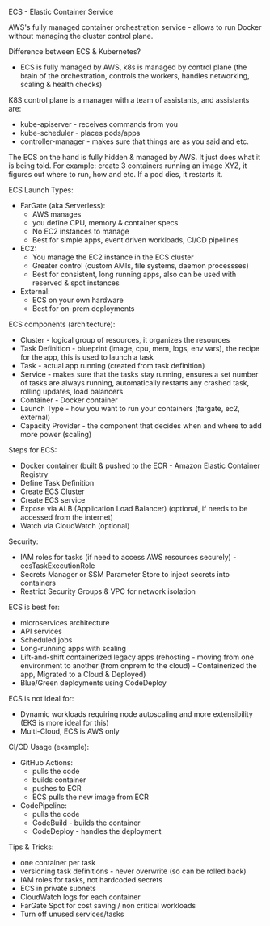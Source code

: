 ECS - Elastic Container Service

AWS's fully managed container orchestration service - allows to run Docker without managing the cluster control plane. 

Difference between ECS & Kubernetes? 
- ECS is fully managed by AWS, k8s is managed by control plane (the brain of the orchestration, controls the workers, handles networking, scaling & health checks)

K8S control plane is a manager with a team of assistants, and assistants are:
- kube-apiserver - receives commands from you
- kube-scheduler - places pods/apps
- controller-manager - makes sure that things are as you said
and etc.

The ECS on the hand is fully hidden & managed by AWS. It just does what it is being told.
For example: create 3 containers running an image XYZ, it figures out where to run, how and etc. If a pod dies, it restarts it. 

ECS Launch Types:
- FarGate (aka Serverless):
  - AWS manages
  - you define CPU, memory & container specs
  - No EC2 instances to manage
  - Best for simple apps, event driven workloads, CI/CD pipelines
- EC2:
  - You manage the EC2 instance in the ECS cluster
  - Greater control (custom AMIs, file systems, daemon processses)
  - Best for consistent, long running apps, also can be used with reserved & spot instances
- External:
  - ECS on your own hardware
  - Best for on-prem deployments
 
ECS components (architecture): 
- Cluster - logical group of resources, it organizes the resources
- Task Definition - blueprint (image, cpu, mem, logs, env vars), the recipe for the app, this is used to launch a task
- Task - actual app running (created from task definition) 
- Service - makes sure that the tasks stay running, ensures a set number of tasks are always running, automatically restarts any crashed task, rolling updates, load balancers
- Container - Docker container 
- Launch Type - how you want to run your containers (fargate, ec2, external)
- Capacity Provider - the component that decides when and where to add more power (scaling)

Steps for ECS:
- Docker container (built & pushed to the ECR - Amazon Elastic Container Registry
- Define Task Definition
- Create ECS Cluster
- Create ECS service
- Expose via ALB (Application Load Balancer) (optional, if needs to be accessed from the internet)
- Watch via CloudWatch (optional)

Security:
- IAM roles for tasks (if need to access AWS resources securely) - ecsTaskExecutionRole
- Secrets Manager or SSM Parameter Store to inject secrets into containers
- Restrict Security Groups & VPC for network isolation

ECS is best for:
- microservices architecture
- API services
- Scheduled jobs
- Long-running apps with scaling
- Lift-and-shift containerized legacy apps (rehosting - moving from one environment to another (from onprem to the cloud) - Containerized the app, Migrated to a Cloud & Deployed)
- Blue/Green deployments using CodeDeploy

ECS is not ideal for:
- Dynamic workloads requiring node autoscaling and more extensibility (EKS is more ideal for this)
- Multi-Cloud, ECS is AWS only

CI/CD Usage (example):
- GitHub Actions:
  - pulls the code
  - builds container
  - pushes to ECR
  - ECS pulls the new image from ECR
- CodePipeline:
  - pulls the code
  - CodeBuild - builds the container
  - CodeDeploy - handles the deployment

Tips & Tricks:
- one container per task
- versioning task definitions - never overwrite (so can be rolled back)
- IAM roles for tasks, not hardcoded secrets
- ECS in private subnets
- CloudWatch logs for each container
- FarGate Spot for cost saving / non critical workloads
- Turn off unused services/tasks















